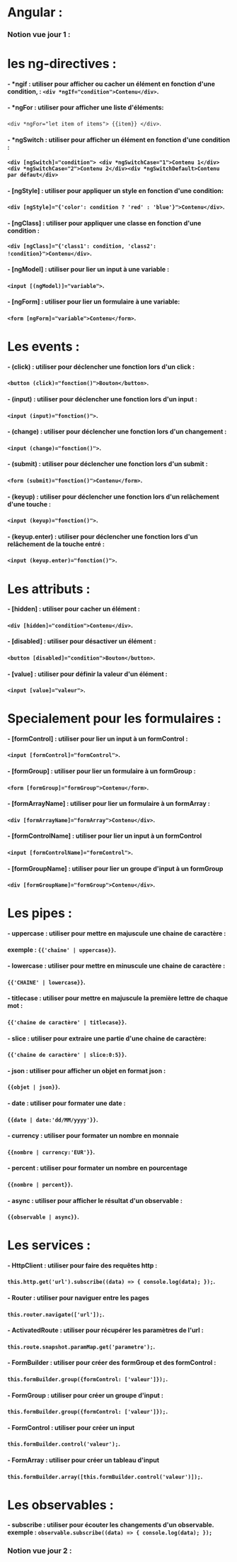 # Angular :

### Notion vue jour 1 : 
# les ng-directives :
#### - *ngif : utiliser pour afficher ou cacher un élément en fonction d'une condition,  : `<div *ngIf="condition">Contenu</div>`.
#### - *ngFor : utiliser pour afficher une liste d'éléments:
`<div *ngFor="let item of items"> {{item}} </div>`.
#### - *ngSwitch : utiliser pour afficher un élément en fonction d'une condition :
#### `<div [ngSwitch]="condition"> <div *ngSwitchCase="1">Contenu 1</div><div *ngSwitchCase="2">Contenu 2</div><div *ngSwitchDefault>Contenu par défaut</div>`

#### - [ngStyle] : utiliser pour appliquer un style en fonction d'une condition:
#### `<div [ngStyle]="{'color': condition ? 'red' : 'blue'}">Contenu</div>`.
#### - [ngClass] : utiliser pour appliquer une classe en fonction d'une condition : 
#### `<div [ngClass]="{'class1': condition, 'class2': !condition}">Contenu</div>`.
#### - [ngModel] : utiliser pour lier un input à une variable :
#### `<input [(ngModel)]="variable">`.
#### - [ngForm] : utiliser pour lier un formulaire à une variable:
#### `<form [ngForm]="variable">Contenu</form>`.
# Les events :
#### - (click) : utiliser pour déclencher une fonction lors d'un click :
#### `<button (click)="fonction()">Bouton</button>`.
#### - (input) : utiliser pour déclencher une fonction lors d'un input :
#### `<input (input)="fonction()">`.
#### - (change) : utiliser pour déclencher une fonction lors d'un changement : 
#### `<input (change)="fonction()">`.
#### - (submit) : utiliser pour déclencher une fonction lors d'un submit :
#### `<form (submit)="fonction()">Contenu</form>`.
#### - (keyup) : utiliser pour déclencher une fonction lors d'un relâchement d'une touche :
#### `<input (keyup)="fonction()">`.
#### - (keyup.enter) : utiliser pour déclencher une fonction lors d'un relâchement de la touche entré :
#### `<input (keyup.enter)="fonction()">`.
# Les attributs :
#### - [hidden] : utiliser pour cacher un élément :
#### `<div [hidden]="condition">Contenu</div>`.
#### - [disabled] : utiliser pour désactiver un élément :
#### `<button [disabled]="condition">Bouton</button>`.
#### - [value] : utiliser pour définir la valeur d'un élément :
#### `<input [value]="valeur">`.

# Specialement pour les formulaires :
#### - [formControl] : utiliser pour lier un input à un formControl :
#### `<input [formControl]="formControl">`.
#### - [formGroup] : utiliser pour lier un formulaire à un formGroup :
#### `<form [formGroup]="formGroup">Contenu</form>`.
#### - [formArrayName] : utiliser pour lier un formulaire à un formArray :
#### `<div [formArrayName]="formArray">Contenu</div>`.
#### - [formControlName] : utiliser pour lier un input à un formControl 
#### `<input [formControlName]="formControl">`.
#### - [formGroupName] : utiliser pour lier un groupe d'input à un formGroup 
#### `<div [formGroupName]="formGroup">Contenu</div>`.

# Les pipes :
#### - uppercase : utiliser pour mettre en majuscule une chaine de caractère :
#### exemple : `{{'chaine' | uppercase}}`.
#### - lowercase : utiliser pour mettre en minuscule une chaine de caractère :
####  `{{'CHAINE' | lowercase}}`.
#### - titlecase : utiliser pour mettre en majuscule la première lettre de chaque mot :
####  `{{'chaine de caractère' | titlecase}}`.
#### - slice : utiliser pour extraire une partie d'une chaine de caractère:
####  `{{'chaine de caractère' | slice:0:5}}`.
#### - json : utiliser pour afficher un objet en format json :
####  `{{objet | json}}`.
#### - date : utiliser pour formater une date : 
####  `{{date | date:'dd/MM/yyyy'}}`.
#### - currency : utiliser pour formater un nombre en monnaie 
####  `{{nombre | currency:'EUR'}}`.
#### - percent : utiliser pour formater un nombre en pourcentage 
####  `{{nombre | percent}}`.
#### - async : utiliser pour afficher le résultat d'un observable : 
####  `{{observable | async}}`.

# Les services :
#### - HttpClient : utiliser pour faire des requêtes http : 
#### `this.http.get('url').subscribe((data) => { console.log(data); });`.
#### - Router : utiliser pour naviguer entre les pages 
#### `this.router.navigate(['url']);`.
#### - ActivatedRoute : utiliser pour récupérer les paramètres de l'url : 
#### `this.route.snapshot.paramMap.get('parametre');`.
#### - FormBuilder : utiliser pour créer des formGroup et des formControl :
#### `this.formBuilder.group({formControl: ['valeur']});`.
#### - FormGroup : utiliser pour créer un groupe d'input : 
#### `this.formBuilder.group({formControl: ['valeur']});`.
#### - FormControl : utiliser pour créer un input 
#### `this.formBuilder.control('valeur');`.
#### - FormArray : utiliser pour créer un tableau d'input 
#### `this.formBuilder.array([this.formBuilder.control('valeur')]);`.

# Les observables :
#### - subscribe : utiliser pour écouter les changements d'un observable. exemple : `observable.subscribe((data) => { console.log(data); });`

### Notion vue jour 2 :
